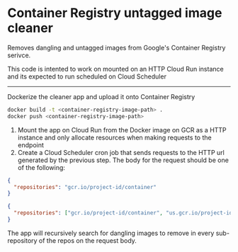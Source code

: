 # Container Registry untagged image cleaner

Removes dangling and untagged images from Google's Container Registry serivce.

This code is intented to work on mounted on an HTTP Cloud Run instance and its expected to run scheduled on Cloud Scheduler

---

Dockerize the cleaner app and upload it onto Container Registry

```bash
docker build -t <container-registry-image-path> .
docker push <container-registry-image-path>
```

1. Mount the app on Cloud Run from the Docker image on GCR as a HTTP instance and only allocate resources when making requests to the endpoint
2. Create a Cloud Scheduler cron job that sends requests to the HTTP url generated by the previous step. The body for the request should be one of the following:

```json
{
  "repositories": "gcr.io/project-id/container"
}
```

```json
{
  "repositories": ["gcr.io/project-id/container", "us.gcr.io/project-id/container"]
}
```

The app will recursively search for dangling images to remove in every sub-repository of the repos on the request body.
